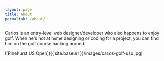 ```yaml
---
layout: page
title: About
permalink: /about/
---
```


Carlos is an entry-level web designer/developer who also happens to enjoy golf. When he's not at home designing or coding for a project, you can find him on the golf course hacking around.

![Pinehurst US Open]({{ site.baseurl }}/images/carlos-golf-uso.jpg)
